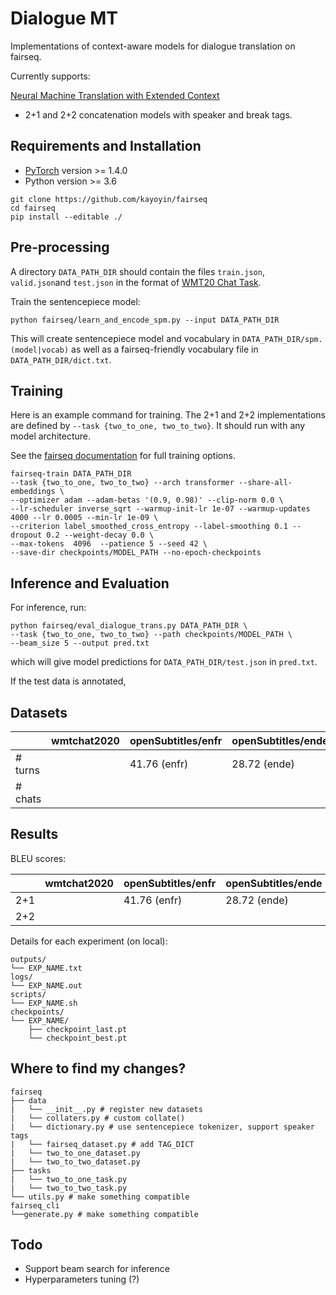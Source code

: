 # Dialogue MT

Implementations of context-aware models for dialogue translation on fairseq.

Currently supports:

<a href="https://arxiv.org/pdf/1708.05943.pdf"> Neural Machine Translation with Extended Context</a>

* 2+1 and 2+2 concatenation models with speaker and break tags.

## Requirements and Installation

* [PyTorch](http://pytorch.org/) version >= 1.4.0
* Python version >= 3.6

```shell
git clone https://github.com/kayoyin/fairseq
cd fairseq
pip install --editable ./
```

## Pre-processing

A directory `DATA_PATH_DIR` should contain the files `train.json`, `valid.json`and `test.json` in the format of [WMT20 Chat Task](http://www.statmt.org/wmt20/chat-task.html).

Train the sentencepiece model:

```shell
python fairseq/learn_and_encode_spm.py --input DATA_PATH_DIR
```

This will create sentencepiece model and vocabulary in `DATA_PATH_DIR/spm.(model|vocab)` as well as a fairseq-friendly vocabulary file in `DATA_PATH_DIR/dict.txt`.

## Training

Here is an example command for training. The 2+1 and 2+2 implementations are defined by `--task {two_to_one, two_to_two}`. It should run with any model architecture.

See the [fairseq documentation](https://fairseq.readthedocs.io/en/latest/command_line_tools.html#fairseq-train) for full training options.

```shell
fairseq-train DATA_PATH_DIR
--task {two_to_one, two_to_two} --arch transformer --share-all-embeddings \
--optimizer adam --adam-betas '(0.9, 0.98)' --clip-norm 0.0 \
--lr-scheduler inverse_sqrt --warmup-init-lr 1e-07 --warmup-updates 4000 --lr 0.0005 --min-lr 1e-09 \
--criterion label_smoothed_cross_entropy --label-smoothing 0.1 --dropout 0.2 --weight-decay 0.0 \
--max-tokens  4096  --patience 5 --seed 42 \
--save-dir checkpoints/MODEL_PATH --no-epoch-checkpoints
```

## Inference and Evaluation

For inference, run:

```shell
python fairseq/eval_dialogue_trans.py DATA_PATH_DIR \
--task {two_to_one, two_to_two} --path checkpoints/MODEL_PATH \
--beam_size 5 --output pred.txt
```

which will give model predictions for `DATA_PATH_DIR/test.json` in `pred.txt`.

If the test data is annotated,

## Datasets

|   | wmtchat2020 | openSubtitles/enfr | openSubtitles/ende | openSubtitles/enet | openSubtitles/enru |
| - | - | - | - | - | - |
| # turns |   | 41.76 (enfr) | 28.72 (ende) | 26.32 (enes) | 20.08 (enru) |
| # chats |   |   |   |   |   |

## Results

BLEU scores:

|   | wmtchat2020 | openSubtitles/enfr | openSubtitles/ende | openSubtitles/enet | openSubtitles/enru |
| - | - | - | - | - | - |
| 2+1 |   | 41.76 (enfr) | 28.72 (ende) | 26.32 (enes) | 20.08 (enru) |
| 2+2 |   |   |   |   |   |

Details for each experiment (on local):

```shell
outputs/
└── EXP_NAME.txt
logs/
└── EXP_NAME.out
scripts/
└── EXP_NAME.sh
checkpoints/
└── EXP_NAME/
    ├── checkpoint_last.pt
    └── checkpoint_best.pt
```

## Where to find my changes?

```shell
fairseq
├── data
|   └── __init__.py # register new datasets
|   └── collaters.py # custom collate()
|   └── dictionary.py # use sentencepiece tokenizer, support speaker tags
|   └── fairseq_dataset.py # add TAG_DICT
|   └── two_to_one_dataset.py 
|   └── two_to_two_dataset.py
├── tasks
|   └── two_to_one_task.py 
|   └── two_to_two_task.py 
└── utils.py # make something compatible
fairseq_cli
└──generate.py # make something compatible
```

## Todo

* Support beam search for inference
* Hyperparameters tuning (?)


